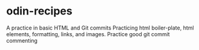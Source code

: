 # odin-recipes
A practice in basic HTML and Git commits
Practicing html boiler-plate, html elements, formatting, links, and images.
Practice good git commit commenting